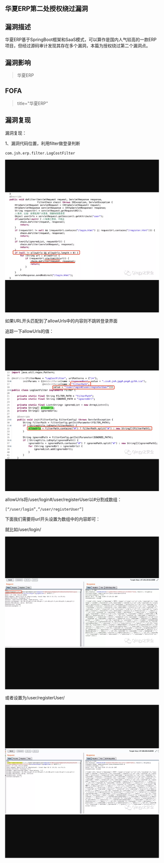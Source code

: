 ## 华夏ERP第二处授权绕过漏洞

## 漏洞描述

华夏ERP基于SpringBoot框架和SaaS模式，可以算作是国内人气较高的一款ERP项目，但经过源码审计发现其存在多个漏洞，本篇为授权绕过第二个漏洞点。

## 漏洞影响

> 华夏ERP

## FOFA

> title="华夏ERP"

## 漏洞复现

漏洞复现：

1、漏洞代码位置，利用filter做登录判断

```
com.jsh.erp.filter.LogCostFilter
```

![图片](resource/华夏第二处授权绕过/1.png)

如果URL开头匹配到了allowUrls中的内容则不跳转登录界面

追踪一下allowUrls的值：

![图片](resource/华夏第二处授权绕过/2.png)



allowUrls将/user/login#/user/registerUser以#分割成数组：

```
[“/user/login”,”/user/registerUser”]
```

下面我们需要将url开头设置为数组中的内容即可：

就比如/user/login/

![图片](resource/华夏第二处授权绕过/3.png)

或者设置为/user/registerUser/

![图片](resource/华夏第二处授权绕过/4.png)